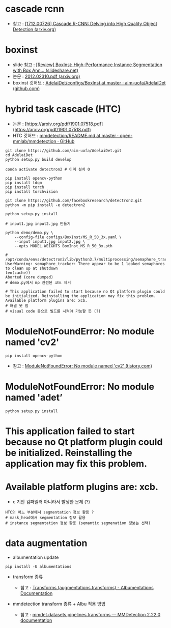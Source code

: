 # cascade rcnn

- 참고 : [[1712.00726] Cascade R-CNN: Delving into High Quality Object Detection (arxiv.org)](https://arxiv.org/abs/1712.00726)

# boxinst

- slide 참고 : [[Review] BoxInst: High-Performance Instance Segmentation with Box Ann… (slideshare.net)](https://www.slideshare.net/DongminChoi6/review-boxinst-highperformance-instance-segmentation-with-box-annotations-cvpr2021)
- 논문 : [2012.02310.pdf (arxiv.org)](https://arxiv.org/pdf/2012.02310.pdf)
- boxinst 깃허브 : [AdelaiDet/configs/BoxInst at master · aim-uofa/AdelaiDet (github.com)](https://github.com/aim-uofa/AdelaiDet/tree/master/configs/BoxInst)


# hybrid task cascade (HTC)

- 논문 : [https://arxiv.org/pdf/1901.07518.pdf](https://arxiv.org/pdf/1901.07518.pdf)
- HTC 깃허브 : [mmdetection/README.md at master · open-mmlab/mmdetection · GitHub](https://github.com/open-mmlab/mmdetection/blob/master/configs/htc/README.md)

```
git clone https://github.com/aim-uofa/AdelaiDet.git
cd AdelaiDet
python setup.py build develop
```

```
conda activate detectron2 # 이미 설치 O

pip install opencv-python
pip install tdqm 
pip install torch 
pip install torchvision

git clone https://github.com/facebookresearch/detectron2.git
python -m pip install -e detectron2

python setup.py install 

# input1.jpg input2.jpg 만들기

python demo/demo.py \
    --config-file configs/BoxInst/MS_R_50_3x.yaml \
    --input input1.jpg input2.jpg \
    --opts MODEL.WEIGHTS BoxInst_MS_R_50_3x.pth

# /opt/conda/envs/detectron2/lib/python3.7/multiprocessing/semaphore_tracker.py:144: UserWarning: semaphore_tracker: There appear to be 1 leaked semaphores to clean up at shutdown
len(cache))
Aborted (core dumped) 
# demo.py에서 mp 관련된 코드 제거

# This application failed to start because no Qt platform plugin could be initialized. Reinstalling the application may fix this problem.
Available platform plugins are: xcb.
# 해결 못 함 
# visual code 등으로 빌드를 시켜야 가능할 듯 (?)
```

# ModuleNotFoundError: No module named 'cv2'

```
pip install opencv-python
```

- 참고 : [ModuleNotFoundError: No module named 'cv2' (tistory.com)](https://eehoeskrap.tistory.com/289)

# ModuleNotFoundError: No module named 'adet’

```
python setup.py install 
```

# This application failed to start because no Qt platform plugin could be initialized. Reinstalling the application may fix this problem.
# Available platform plugins are: xcb.

- c 기반 컴파일러 아니라서 발생한 문제 (?)

```
HTC의 어느 부분에서 segmentation 정보 활용 ?
# mask_head에서 segmentation 정보 활용 
# instance segmentation 정보 활용 (semantic segmenation 정보는 선택) 
```

# data augmentation

- albumentation update

```
pip install -U albumentations
```

- transform 종류
    - 참고 : [Transforms (augmentations.transforms) - Albumentations Documentation](https://albumentations.ai/docs/api_reference/augmentations/transforms/)

- mmdetection transform 종류 + Albu 적용 방법
    - 참고 : [mmdet.datasets.pipelines.transforms — MMDetection 2.22.0 documentation](https://mmdetection.readthedocs.io/en/latest/_modules/mmdet/datasets/pipelines/transforms.html)

